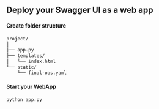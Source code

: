 ## Deploy your Swagger UI as a web app

#### Create folder structure
```bash
project/
│
├── app.py
├── templates/
│   └── index.html
└── static/
    └── final-oas.yaml
```

#### Start your WebApp
```bash
python app.py
```

